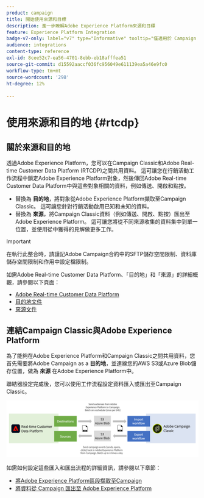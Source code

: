 ```yaml
---
product: campaign
title: 開始使用來源和目標
description: 進一步瞭解Adobe Experience Platform來源和目標
feature: Experience Platform Integration
badge-v7-only: label="v7" type="Informative" tooltip="僅適用於 Campaign Classic v7"
audience: integrations
content-type: reference
exl-id: 8cee52c7-ea56-4701-8ebb-eb18afffea51
source-git-commit: d15592aaccf036fc956049e611139ea5a46e9fc0
workflow-type: tm+mt
source-wordcount: '298'
ht-degree: 12%

---
```


# 使用來源和目的地 {#rtcdp}



## 關於來源和目的地

透過Adobe Experience Platform，您可以在Campaign Classic和Adobe Real-time Customer Data Platform (RTCDP)之間共用資料。 這可讓您在行銷活動工作流程中鎖定Adobe Experience Platform對象，然後傳回Adobe Real-time Customer Data Platform中與這些對象相關的資料，例如傳送、開啟和點按。

* 替換為 **目的地**，將對象從Adobe Experience Platform擷取至Campaign Classic。 這可讓您針對行銷活動啟用已知和未知的資料。
* 替換為 **來源**，將Campaign Classic資料（例如傳送、開啟、點按）匯出至Adobe Experience Platform。 這可讓您將從不同來源收集的資料集中到單一位置，並使用從中獲得的見解做更多工作。

>[!IMPORTANT]
>
>在執行此整合時，請謹記Adobe Campaign合約中的SFTP儲存空間限制、資料庫儲存空間限制和作用中設定檔限制。

如需Adobe Real-time Customer Data Platform、「目的地」和「來源」的詳細概觀，請參閱以下頁面：

* [Adobe Real-time Customer Data Platform](https://experienceleague.adobe.com/docs/experience-platform/rtcdp/overview.html?lang=zh-Hant)
* [目的地文件](https://experienceleague.adobe.com/docs/experience-platform/destinations/home.html?lang=zh-Hant)
* [來源文件](https://experienceleague.adobe.com/docs/experience-platform/sources/home.html?lang=zh-Hant)

## 連結Campaign Classic與Adobe Experience Platform

為了能夠在Adobe Experience Platform和Campaign Classic之間共用資料，您首先需要將Adobe Campaign as a **目的地**，並連線您的AWS S3或Azure Blob儲存位置，做為 **來源** 在Adobe Experience Platform中。

聯結器設定完成後，您可以使用工作流程設定資料匯入或匯出至Campaign Classic。

![](assets/rtcdp-schema.png)

如需如何設定這些匯入和匯出流程的詳細資訊，請參閱以下章節：

* [將Adobe Experience Platform區段擷取至Campaign](../../integrations/using/ingest-aep-data.md)
* [將資料從 Campaign 匯出至 Adobe Experience Platform](../../integrations/using/export-campaign-data.md)
